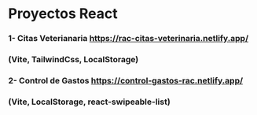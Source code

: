 # Proyectos React 

### 1- Citas Veterianaria  https://rac-citas-veterinaria.netlify.app/
###    (Vite, TailwindCss, LocalStorage)

### 2- Control de Gastos   https://control-gastos-rac.netlify.app/
###    (Vite, LocalStorage, react-swipeable-list)
